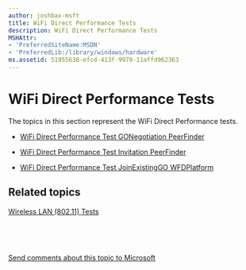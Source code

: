 ```yaml
---
author: joshbax-msft
title: WiFi Direct Performance Tests
description: WiFi Direct Performance Tests
MSHAttr:
- 'PreferredSiteName:MSDN'
- 'PreferredLib:/library/windows/hardware'
ms.assetid: 51955638-efcd-413f-9970-11affd962363
---
```


# WiFi Direct Performance Tests


The topics in this section represent the WiFi Direct Performance tests.

-   [WiFi Direct Performance Test GONegotiation PeerFinder](wifi-direct-performance-test-gonegotiation-peerfinder--16b5d112-8339-425a-84ac-d6df8600be97.md)

-   [WiFi Direct Performance Test Invitation PeerFinder](wifi-direct-performance-test-invitation-peerfinder--a70b4c76-e9e6-4d29-bc7f-f4182a5e9961.md)

-   [WiFi Direct Performance Test JoinExistingGO WFDPlatform](wifi-direct-performance-test-joinexistinggo-wfdplatform-99a09793-7d7c-4035-bc12-b61917b44051.md)

## Related topics


[Wireless LAN (802.11) Tests](wireless-lan--80211--tests.md)

 

 

[Send comments about this topic to Microsoft](mailto:wsddocfb@microsoft.com?subject=Documentation%20feedback%20%5Bp_hck\p_hck%5D:%20WiFi%20Direct%20Performance%20Tests%20%20RELEASE:%20%284/27/2016%29&body=%0A%0APRIVACY%20STATEMENT%0A%0AWe%20use%20your%20feedback%20to%20improve%20the%20documentation.%20We%20don't%20use%20your%20email%20address%20for%20any%20other%20purpose,%20and%20we'll%20remove%20your%20email%20address%20from%20our%20system%20after%20the%20issue%20that%20you're%20reporting%20is%20fixed.%20While%20we're%20working%20to%20fix%20this%20issue,%20we%20might%20send%20you%20an%20email%20message%20to%20ask%20for%20more%20info.%20Later,%20we%20might%20also%20send%20you%20an%20email%20message%20to%20let%20you%20know%20that%20we've%20addressed%20your%20feedback.%0A%0AFor%20more%20info%20about%20Microsoft's%20privacy%20policy,%20see%20http://privacy.microsoft.com/default.aspx. "Send comments about this topic to Microsoft")





